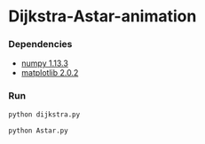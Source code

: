 # Dijkstra-Astar-animation
### Dependencies
* [numpy 1.13.3](https://www.scipy.org/install.html)
* [matplotlib 2.0.2](https://matplotlib.org/users/installing.html)

### Run
```bash
python dijkstra.py
```
```bash
python Astar.py
```
